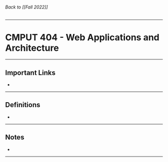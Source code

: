 ###### Back to [[Fall 2022]]
---
# CMPUT 404 - Web Applications and Architecture
___
## Important Links
- 
___
## Definitions

- 

___
## Notes

- 

___
